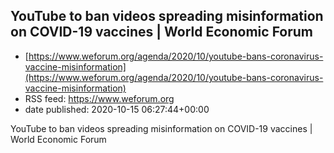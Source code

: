 ## YouTube to ban videos spreading misinformation on COVID-19 vaccines  | World Economic Forum
 - [https://www.weforum.org/agenda/2020/10/youtube-bans-coronavirus-vaccine-misinformation](https://www.weforum.org/agenda/2020/10/youtube-bans-coronavirus-vaccine-misinformation)
 - RSS feed: https://www.weforum.org
 - date published: 2020-10-15 06:27:44+00:00

YouTube to ban videos spreading misinformation on COVID-19 vaccines  | World Economic Forum

